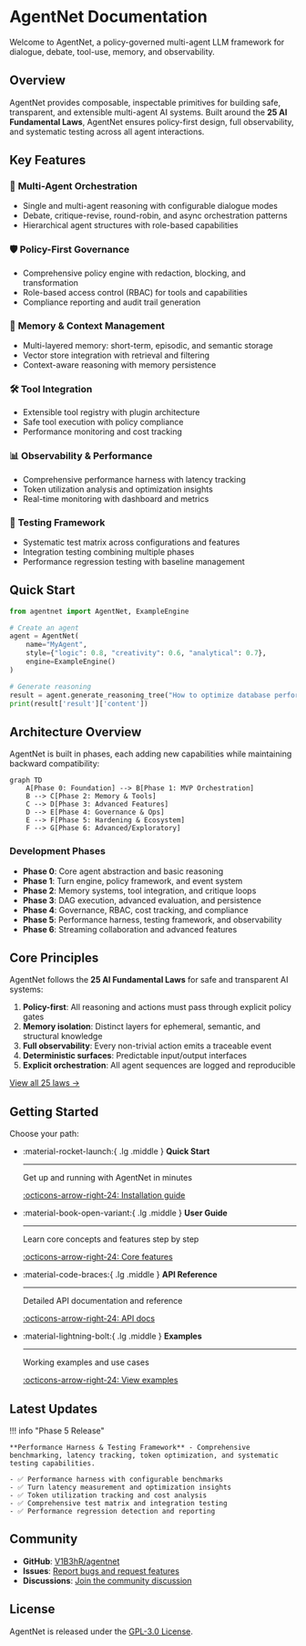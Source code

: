 # AgentNet Documentation

Welcome to AgentNet, a policy-governed multi-agent LLM framework for dialogue, debate, tool-use, memory, and observability.

## Overview

AgentNet provides composable, inspectable primitives for building safe, transparent, and extensible multi-agent AI systems. Built around the **25 AI Fundamental Laws**, AgentNet ensures policy-first design, full observability, and systematic testing across all agent interactions.

## Key Features

### 🤖 **Multi-Agent Orchestration**
- Single and multi-agent reasoning with configurable dialogue modes
- Debate, critique-revise, round-robin, and async orchestration patterns
- Hierarchical agent structures with role-based capabilities

### 🛡️ **Policy-First Governance**
- Comprehensive policy engine with redaction, blocking, and transformation
- Role-based access control (RBAC) for tools and capabilities
- Compliance reporting and audit trail generation

### 🧠 **Memory & Context Management**
- Multi-layered memory: short-term, episodic, and semantic storage
- Vector store integration with retrieval and filtering
- Context-aware reasoning with memory persistence

### 🛠️ **Tool Integration**
- Extensible tool registry with plugin architecture
- Safe tool execution with policy compliance
- Performance monitoring and cost tracking

### 📊 **Observability & Performance**
- Comprehensive performance harness with latency tracking
- Token utilization analysis and optimization insights
- Real-time monitoring with dashboard and metrics

### 🧪 **Testing Framework**
- Systematic test matrix across configurations and features
- Integration testing combining multiple phases
- Performance regression testing with baseline management

## Quick Start

```python
from agentnet import AgentNet, ExampleEngine

# Create an agent
agent = AgentNet(
    name="MyAgent",
    style={"logic": 0.8, "creativity": 0.6, "analytical": 0.7},
    engine=ExampleEngine()
)

# Generate reasoning
result = agent.generate_reasoning_tree("How to optimize database performance?")
print(result['result']['content'])
```

## Architecture Overview

AgentNet is built in phases, each adding new capabilities while maintaining backward compatibility:

```mermaid
graph TD
    A[Phase 0: Foundation] --> B[Phase 1: MVP Orchestration]
    B --> C[Phase 2: Memory & Tools]
    C --> D[Phase 3: Advanced Features]
    D --> E[Phase 4: Governance & Ops]
    E --> F[Phase 5: Hardening & Ecosystem]
    F --> G[Phase 6: Advanced/Exploratory]
```

### Development Phases

- **Phase 0**: Core agent abstraction and basic reasoning
- **Phase 1**: Turn engine, policy framework, and event system
- **Phase 2**: Memory systems, tool integration, and critique loops
- **Phase 3**: DAG execution, advanced evaluation, and persistence
- **Phase 4**: Governance, RBAC, cost tracking, and compliance
- **Phase 5**: Performance harness, testing framework, and observability
- **Phase 6**: Streaming collaboration and advanced features

## Core Principles

AgentNet follows the **25 AI Fundamental Laws** for safe and transparent AI systems:

1. **Policy-first**: All reasoning and actions must pass through explicit policy gates
2. **Memory isolation**: Distinct layers for ephemeral, semantic, and structural knowledge
3. **Full observability**: Every non-trivial action emits a traceable event
4. **Deterministic surfaces**: Predictable input/output interfaces
5. **Explicit orchestration**: All agent sequences are logged and reproducible

[View all 25 laws →](reference/fundamental-laws.md)

## Getting Started

Choose your path:

<div class="grid cards" markdown>

-   :material-rocket-launch:{ .lg .middle } **Quick Start**

    ---

    Get up and running with AgentNet in minutes

    [:octicons-arrow-right-24: Installation guide](getting-started/installation.md)

-   :material-book-open-variant:{ .lg .middle } **User Guide**

    ---

    Learn core concepts and features step by step

    [:octicons-arrow-right-24: Core features](guide/core-features.md)

-   :material-code-braces:{ .lg .middle } **API Reference**

    ---

    Detailed API documentation and reference

    [:octicons-arrow-right-24: API docs](api/core.md)

-   :material-lightning-bolt:{ .lg .middle } **Examples**

    ---

    Working examples and use cases

    [:octicons-arrow-right-24: View examples](examples/basic.md)

</div>

## Latest Updates

!!! info "Phase 5 Release"
    
    **Performance Harness & Testing Framework** - Comprehensive benchmarking, latency tracking, token optimization, and systematic testing capabilities.

    - ✅ Performance harness with configurable benchmarks
    - ✅ Turn latency measurement and optimization insights
    - ✅ Token utilization tracking and cost analysis
    - ✅ Comprehensive test matrix and integration testing
    - ✅ Performance regression detection and reporting

## Community

- **GitHub**: [V1B3hR/agentnet](https://github.com/V1B3hR/agentnet)
- **Issues**: [Report bugs and request features](https://github.com/V1B3hR/agentnet/issues)
- **Discussions**: [Join the community discussion](https://github.com/V1B3hR/agentnet/discussions)

## License

AgentNet is released under the [GPL-3.0 License](https://github.com/V1B3hR/agentnet/blob/main/LICENSE).